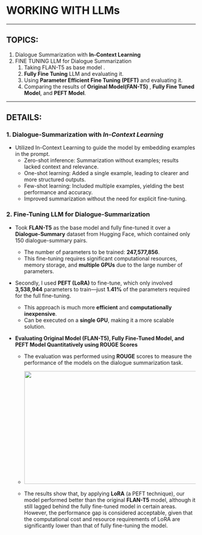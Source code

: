 # WORKING WITH LLMs
---
## TOPICS:
1. Dialogue Summarization with **In-Context Learning**
2. FINE TUNING LLM for Dialogue Summarization
     1. Taking FLAN-T5 as base model .
     1. **Fully Fine Tuning** LLM and evaluating it.
     2. Using **Parameter Efficient Fine Tuning (PEFT)** and evaluating it.
     3. Comparing the results of **Original Model(FAN-T5)** , **Fully Fine Tuned Model**, and **PEFT Model**.


---
## DETAILS:
### 1. Dialogue-Summarization with *In-Context Learning*
- Utilized In-Context Learning to guide the model by embedding examples in the prompt.
  - Zero-shot inference: Summarization without examples; results lacked context and relevance.
  - One-shot learning: Added a single example, leading to clearer and more structured outputs.
  - Few-shot learning: Included multiple examples, yielding the best performance and accuracy.
  - Improved summarization without the need for explicit fine-tuning.


### 2. Fine-Tuning LLM for **Dialogue-Summarization**
- Took **FLAN-T5** as the base model and fully fine-tuned it over a **Dialogue-Summary** dataset from Hugging Face, which contained only 150 dialogue-summary pairs.
  - The number of parameters to be trained: **247,577,856**.
  - This fine-tuning requires significant computational resources, memory storage, and **multiple GPUs** due to the large number of parameters.
  
- Secondly, I used **PEFT (LoRA)** to fine-tune, which only involved **3,538,944** parameters to train—just **1.41%** of the parameters required for the full fine-tuning.
  - This approach is much more **efficient** and **computationally inexpensive**.
  - Can be executed on a **single GPU**, making it a more scalable solution.
- **Evaluating Original Model (FLAN-T5), Fully Fine-Tuned Model, and PEFT Model Quantitatively using ROUGE Scores**
  - The evaluation was performed using **ROUGE** scores to measure the performance of the models on the dialogue summarization task.
  - <img src="https://github.com/user-attachments/assets/a4d287ac-c41a-4a3c-a575-02f465c6b5bc" width="500" height="300" />

  - The results show that, by applying **LoRA** (a PEFT technique), our model performed better than the original **FLAN-T5** model, although it still lagged behind the fully fine-tuned model in certain areas. However, the performance gap is considered acceptable, given that the computational cost and resource requirements of LoRA are significantly lower than that of fully fine-tuning the model.


